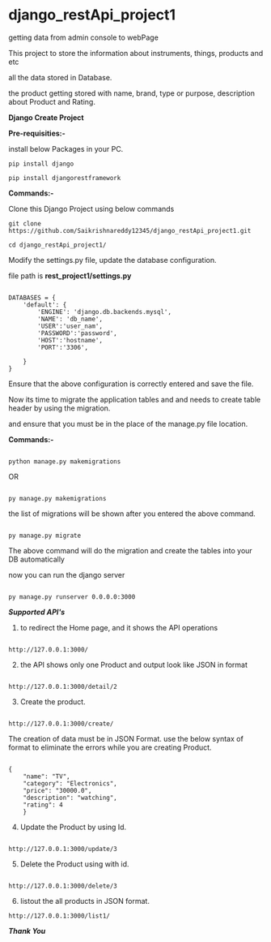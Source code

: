 # django_restApi_project1

getting data from admin console to webPage

This project to store the information about instruments, things, products and etc

all the data stored in Database. 

the product getting stored with name, brand, type or purpose, description about Product and Rating.

**Django Create Project**

**Pre-requisities:-**

install below Packages in your PC.

```
pip install django

pip install djangorestframework

```

**Commands:-**

Clone  this Django Project using below commands

```Shell
git clone https://github.com/Saikrishnareddy12345/django_restApi_project1.git

cd django_restApi_project1/

```
Modify the settings.py file, update the database configuration.

file path is  **rest_project1/settings.py**

```shell

DATABASES = {
    'default': {
        'ENGINE': 'django.db.backends.mysql',
        'NAME': 'db_name',
        'USER':'user_nam',
        'PASSWORD':'password',
        'HOST':'hostname',
        'PORT':'3306',
    
    }
}

```

Ensure that the above configuration is correctly entered and save the file.

Now its time to migrate the application tables and and needs to create table header by using the migration.

and ensure that you must be in the place of the manage.py file location.

**Commands:-**

```shell

python manage.py makemigrations

```

OR

```shell

py manage.py makemigrations

```

the list of migrations will be shown after you entered the above command.

```

py manage.py migrate

```

The above command will do the migration and create the tables into your DB automatically

now you can run the django server

```shell

py manage.py runserver 0.0.0.0:3000

```

***Supported API's***

1) to redirect the Home page, and it shows the API operations

```shell

http://127.0.0.1:3000/

```

2) the API shows only one Product and output look like JSON in format 

```shell

http://127.0.0.1:3000/detail/2

```

3) Create the product.
 
```shell

http://127.0.0.1:3000/create/

```

The creation of data must be in JSON Format. use the below syntax of format to eliminate the errors while you are creating Product.

```shell

{
    "name": "TV",
    "category": "Electronics",
    "price": "30000.0",
    "description": "watching",
    "rating": 4
    }

```

4) Update the Product by using Id.

```shell

http://127.0.0.1:3000/update/3

```

5) Delete the Product using with id.

```shell

http://127.0.0.1:3000/delete/3

```

6) listout the all products in JSON format.

```
http://127.0.0.1:3000/list1/

```

***Thank You***


